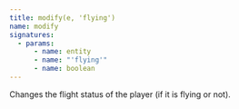```yaml
---
title: modify(e, 'flying')
name: modify
signatures:
  - params:
      - name: entity
      - name: "'flying'"
      - name: boolean
---
```


Changes the flight status of the player (if it is flying or not).
